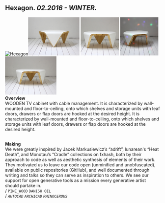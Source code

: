 
## Hexagon. _02.2016 - WINTER._  
![Hexagon](/None)<a href="https://ewwgene.github.io/projects/Hexagon/001.jpg"><img src="/projects/Hexagon/001.jpg" height="125"></a> <a href="https://ewwgene.github.io/projects/Hexagon/009.jpg"><img src="/projects/Hexagon/009.jpg" height="125"></a> <a href="https://ewwgene.github.io/projects/Hexagon/010.jpg"><img src="/projects/Hexagon/010.jpg" height="125"></a> <a href="https://ewwgene.github.io/projects/Hexagon/999.jpg"><img src="/projects/Hexagon/999.jpg" height="125"></a>   
**Overview**  
WOODEN TV cabinet with cable management. It is characterized by wall-mounted and floor-to-ceiling, onto which shelves and storage units with leaf doors, drawers or flap doors are hooked at the desired height. It is characterized by wall-mounted and floor-to-ceiling, onto which shelves and storage units with leaf doors, drawers or flap doors are hooked at the desired height.  
<br>
  
**Making**  
We were greatly inspired by Jacek Markusiewicz’s “adrift”, lunarean's “Heat Death”, and Monotau’s “Cradle” collections on fxhash, both by their approach to code as well as aesthetic synthesis of elements of their work. They motivated us to leave our code open (unminified and unobfuscated), available on public repositories (GitHub), and well documented through writing and talks so they can serve as inspiration to others. We see our support for open generative tools as a mission every generative artist should partake in.  
/
`PINE_WOOD` `DANISH OIL`   
/
_`AUTOCAD`_ _`ARCHICAD`_ _`RHINOCEROUS`_   
<br>

